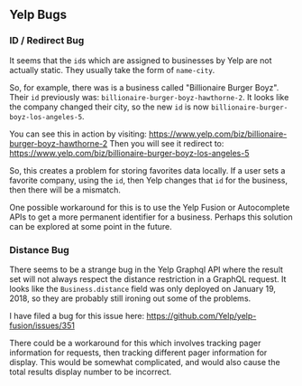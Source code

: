 
## Yelp Bugs

### ID / Redirect Bug

It seems that the `id`s which are assigned to businesses by Yelp
are not actually static.  They usually take the form of `name-city`.

So, for example, there was is a business called "Billionaire Burger Boyz".
Their `id` previously was: `billionaire-burger-boyz-hawthorne-2`.
It looks like the company changed their city, so the new `id` is now
`billionaire-burger-boyz-los-angeles-5`.

You can see this in action by visiting:
https://www.yelp.com/biz/billionaire-burger-boyz-hawthorne-2
Then you will see it redirect to:
https://www.yelp.com/biz/billionaire-burger-boyz-los-angeles-5

So, this creates a problem for storing favorites data locally.
If a user sets a favorite company, using the `id`, then Yelp
changes that `id` for the business, then there will be a mismatch.

One possible workaround for this is to use the Yelp Fusion or Autocomplete
APIs to get a more permanent identifier for a business.  Perhaps
this solution can be explored at some point in the future.


### Distance Bug

There seems to be a strange bug in the Yelp Graphql API
where the result set will not always respect the distance restriction
in a GraphQL request. It looks like the `Business.distance` field
was only deployed on January 19, 2018, so they are probably still
ironing out some of the problems.

I have filed a bug for this issue here:
https://github.com/Yelp/yelp-fusion/issues/351

There could be a workaround for this which involves tracking
pager information for requests, then tracking different pager
information for display.  This would be somewhat complicated, and
would also cause the total results display number to be incorrect.

